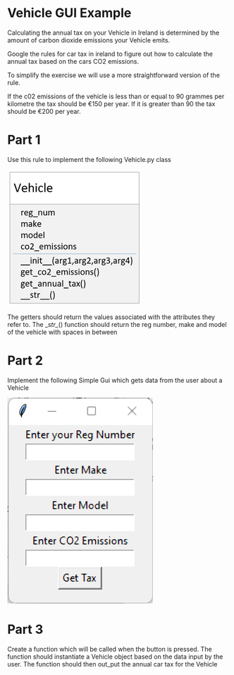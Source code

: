 # Vehicle GUI Example

Calculating the annual tax on your Vehicle in Ireland is determined by the amount of carbon dioxide emissions your Vehicle emits.

Google the rules for car tax in ireland to figure out how to calculate the annual tax based on the cars CO2 emissions. 

To simplify the exercise we will use a more straightforward version of the rule.

If the c02 emissions of the vehicle is less than or equal to 90 grammes per kilometre the tax should be €150 per year. If it is greater than 90 the tax should be €200 per year.

# Part 1
Use this rule to implement the following Vehicle.py class

![alt text](Vehicle.png)


The getters should return the values associated with the attributes they refer to. 
The \__str\__() function should return the reg number, make and model of the vehicle with spaces in between

# Part 2
Implement the following Simple Gui which gets data from the user about a Vehicle

![alt text](VehicleGUI.png)


# Part 3
Create a function which will be called when the button is pressed. The function should instantiate a Vehicle object based on the data input by the user. The function should then out_put the annual car tax for the Vehicle

